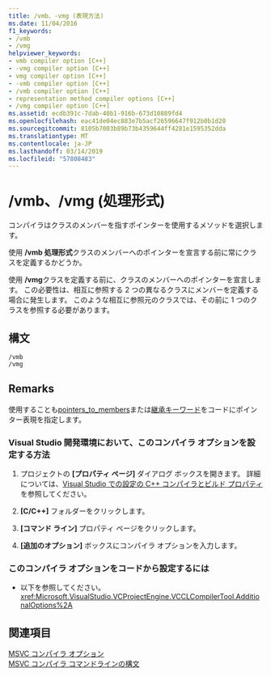 ```yaml
---
title: /vmb、-vmg (表現方法)
ms.date: 11/04/2016
f1_keywords:
- /vmb
- /vmg
helpviewer_keywords:
- vmb compiler option [C++]
- -vmg compiler option [C++]
- vmg compiler option [C++]
- -vmb compiler option [C++]
- /vmb compiler option [C++]
- representation method compiler options [C++]
- /vmg compiler option [C++]
ms.assetid: ecdb391c-7dab-40b1-916b-673d10889fd4
ms.openlocfilehash: eac41de04ec883e7b5acf26596647f912b0b1d20
ms.sourcegitcommit: 8105b7003b89b73b4359644ff4281e1595352dda
ms.translationtype: MT
ms.contentlocale: ja-JP
ms.lasthandoff: 03/14/2019
ms.locfileid: "57808483"
---
```

# <a name="vmb-vmg-representation-method"></a>/vmb、/vmg (処理形式)

コンパイラはクラスのメンバーを指すポインターを使用するメソッドを選択します。

使用 **/vmb 処理形式**クラスのメンバーへのポインターを宣言する前に常にクラスを定義するかどうか。

使用 **/vmg**クラスを定義する前に、クラスのメンバーへのポインターを宣言します。 この必要性は、相互に参照する 2 つの異なるクラスにメンバーを定義する場合に発生します。 このような相互に参照元のクラスでは、その前に 1 つのクラスを参照する必要があります。

## <a name="syntax"></a>構文

```
/vmb
/vmg
```

## <a name="remarks"></a>Remarks

使用することも[pointers_to_members](../../preprocessor/pointers-to-members.md)または[継承キーワード](../../cpp/inheritance-keywords.md)をコードにポインター表現を指定します。

### <a name="to-set-this-compiler-option-in-the-visual-studio-development-environment"></a>Visual Studio 開発環境において、このコンパイラ オプションを設定する方法

1. プロジェクトの **[プロパティ ページ]** ダイアログ ボックスを開きます。 詳細については、[Visual Studio での設定の C++ コンパイラとビルド プロパティ](../working-with-project-properties.md)を参照してください。

1. **[C/C++]** フォルダーをクリックします。

1. **[コマンド ライン]** プロパティ ページをクリックします。

1. **[追加のオプション]** ボックスにコンパイラ オプションを入力します。

### <a name="to-set-this-compiler-option-programmatically"></a>このコンパイラ オプションをコードから設定するには

- 以下を参照してください。<xref:Microsoft.VisualStudio.VCProjectEngine.VCCLCompilerTool.AdditionalOptions%2A>

## <a name="see-also"></a>関連項目

[MSVC コンパイラ オプション](compiler-options.md)<br/>
[MSVC コンパイラ コマンドラインの構文](compiler-command-line-syntax.md)
